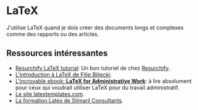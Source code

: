 # LaTeX

J'utilise LaTeX quand je dois créer des documents longs et complexes comme des rapports ou des articles.

## Ressources intéressantes

- [Resurchify LaTeX tutorial](https://www.resurchify.com/latex_tutorial/latex_tutorial.php): Un bon tutoriel de chez [Resurchify](https://www.resurchify.com).
- [L'introduction à LaTeX de Filip Biljecki](https://filipbiljecki.com/latex.html).
- [L'incroyable ebook: **LaTeX for Administrative Work**](https://www.dickimaw-books.com/latex/admin/admin-report.pdf): à lire absolument pour ceux qui voudrait utiliser LaTeX pour du travail administratif.
- [Le site latextemplates.com](https://www.latextemplates.com/cat/curricula-vitae).
- [La formation Latex de Silmaril Consultants](http://latex.silmaril.ie/formattinginformation/index.html).
